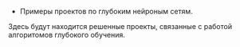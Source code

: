 - Примеры проектов по глубоким нейроным сетям.

Здесь будут находится решенные проекты, связанные с работой алгоритомов глубокого обучения.
